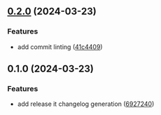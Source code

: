 

## [0.2.0](https://github.com/fireflysemantics/ri/compare/0.1.0...0.2.0) (2024-03-23)


### Features

* add commit linting ([41c4409](https://github.com/fireflysemantics/ri/commit/41c4409baee897935d764a92c7be3e20d002e498))

## 0.1.0 (2024-03-23)


### Features

* add release it changelog generation ([6927240](https://github.com/fireflysemantics/ri/commit/692724058a82ae89aac1af595da9c1b7c08d0c70))
